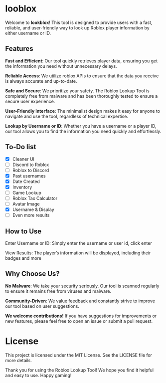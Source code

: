 # looblox
Welcome to **lookblox**! This tool is designed to provide users with a fast, reliable, and user-friendly way to look up Roblox player information by either username or ID.

## Features
**Fast and Efficient**: Our tool quickly retrieves player data, ensuring you get the information you need without unnecessary delays.

**Reliable Access**: We utilize roblox APIs to ensure that the data you receive is always accurate and up-to-date.

**Safe and Secure**: We prioritize your safety. The Roblox Lookup Tool is completely free from malware and has been thoroughly tested to ensure a secure user experience.

**User-Friendly Interface**: The minimalist design makes it easy for anyone to navigate and use the tool, regardless of technical expertise.

**Lookup by Username or ID**: Whether you have a username or a player ID, our tool allows you to find the information you need quickly and effortlessly.

## To-Do list
- [x] Cleaner UI
- [ ] Discord to Roblox
- [ ] Roblox to Discord
- [x] Past usernames
- [x] Date Created
- [x] Inventory
- [ ] Game Lookup
- [ ] Roblox Tax Calculator
- [ ] Avatar Image
- [x] Username & Display
- [ ] Even more results

## How to Use

Enter Username or ID: Simply enter the username or user id, click enter

View Results: The player’s information will be displayed, including their badges and more

## Why Choose Us?
**No Malware**: We take your security seriously. Our tool is scanned regularly to ensure it remains free from viruses and malware.

**Community-Driven**: We value feedback and constantly strive to improve our tool based on user suggestions.

**We welcome contributions!** If you have suggestions for improvements or new features, please feel free to open an issue or submit a pull request.

# License
This project is licensed under the MIT License. See the LICENSE file for more details.

Thank you for using the Roblox Lookup Tool! We hope you find it helpful and easy to use. Happy gaming!
